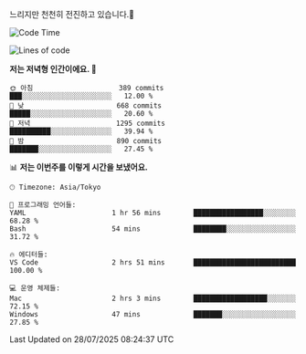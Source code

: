 느리지만 천천히 전진하고 있습니다.🐢

<!--START_SECTION:waka-->
![Code Time](http://img.shields.io/badge/Code%20Time-1%2C657%20hrs%2028%20mins-blue)

![Lines of code](https://img.shields.io/badge/%EC%A0%80%EB%8A%94%20%EC%97%AC%ED%83%9C%EA%B9%8C%EC%A7%80%20-925.8%20thousand%20%EC%A4%84%EC%9D%98%20%EC%BD%94%EB%93%9C%EB%A5%BC%20%EC%9E%91%EC%84%B1%ED%96%88%EC%96%B4%EC%9A%94.-blue)

**저는 저녁형 인간이에요. 🦉** 

```text
🌞 아침                     389 commits         ███░░░░░░░░░░░░░░░░░░░░░░   12.00 % 
🌆 낮　                     668 commits         █████░░░░░░░░░░░░░░░░░░░░   20.60 % 
🌃 저녁                     1295 commits        ██████████░░░░░░░░░░░░░░░   39.94 % 
🌙 밤　                     890 commits         ███████░░░░░░░░░░░░░░░░░░   27.45 % 
```


📊 **저는 이번주를 이렇게 시간을 보냈어요.** 

```text
🕑︎ Timezone: Asia/Tokyo

💬 프로그래밍 언어들: 
YAML                     1 hr 56 mins        █████████████████░░░░░░░░   68.28 % 
Bash                     54 mins             ████████░░░░░░░░░░░░░░░░░   31.72 % 

🔥 에디터들: 
VS Code                  2 hrs 51 mins       █████████████████████████   100.00 % 

💻 운영 체제들: 
Mac                      2 hrs 3 mins        ██████████████████░░░░░░░   72.15 % 
Windows                  47 mins             ███████░░░░░░░░░░░░░░░░░░   27.85 % 
```


 Last Updated on 28/07/2025 08:24:37 UTC
<!--END_SECTION:waka-->
